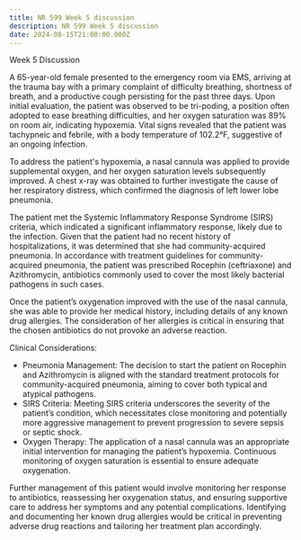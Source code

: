 ```yaml
---
title: NR 599 Week 5 discussion
description: NR 599 Week 5 discussion
date: 2024-08-15T21:00:00.000Z
---
```


Week 5 Discussion

A 65-year-old female presented to the emergency room via EMS, arriving at the trauma bay with a primary complaint of difficulty breathing, shortness of breath, and a productive cough persisting for the past three days. Upon initial evaluation, the patient was observed to be tri-poding, a position often adopted to ease breathing difficulties, and her oxygen saturation was 89% on room air, indicating hypoxemia. Vital signs revealed that the patient was tachypneic and febrile, with a body temperature of 102.2°F, suggestive of an ongoing infection.

To address the patient's hypoxemia, a nasal cannula was applied to provide supplemental oxygen, and her oxygen saturation levels subsequently improved. A chest x-ray was obtained to further investigate the cause of her respiratory distress, which confirmed the diagnosis of left lower lobe pneumonia.

The patient met the Systemic Inflammatory Response Syndrome (SIRS) criteria, which indicated a significant inflammatory response, likely due to the infection. Given that the patient had no recent history of hospitalizations, it was determined that she had community-acquired pneumonia. In accordance with treatment guidelines for community-acquired pneumonia, the patient was prescribed Rocephin (ceftriaxone) and Azithromycin, antibiotics commonly used to cover the most likely bacterial pathogens in such cases.

Once the patient’s oxygenation improved with the use of the nasal cannula, she was able to provide her medical history, including details of any known drug allergies. The consideration of her allergies is critical in ensuring that the chosen antibiotics do not provoke an adverse reaction.

Clinical Considerations:

* Pneumonia Management: The decision to start the patient on Rocephin and Azithromycin is aligned with the standard treatment protocols for community-acquired pneumonia, aiming to cover both typical and atypical pathogens.
* SIRS Criteria: Meeting SIRS criteria underscores the severity of the patient’s condition, which necessitates close monitoring and potentially more aggressive management to prevent progression to severe sepsis or septic shock.
* Oxygen Therapy: The application of a nasal cannula was an appropriate initial intervention for managing the patient’s hypoxemia. Continuous monitoring of oxygen saturation is essential to ensure adequate oxygenation.

Further management of this patient would involve monitoring her response to antibiotics, reassessing her oxygenation status, and ensuring supportive care to address her symptoms and any potential complications. Identifying and documenting her known drug allergies would be critical in preventing adverse drug reactions and tailoring her treatment plan accordingly.
